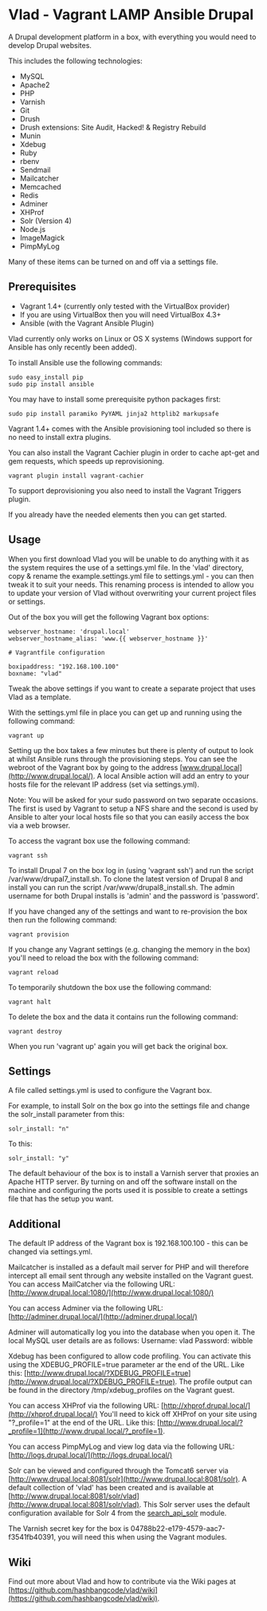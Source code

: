 Vlad - Vagrant LAMP Ansible Drupal
==================================

A Drupal development platform in a box, with everything you would need to develop Drupal websites.

This includes the following technologies:

* MySQL
* Apache2
* PHP
* Varnish
* Git
* Drush
* Drush extensions: Site Audit, Hacked! & Registry Rebuild
* Munin
* Xdebug
* Ruby
* rbenv
* Sendmail
* Mailcatcher
* Memcached
* Redis
* Adminer
* XHProf
* Solr (Version 4)
* Node.js
* ImageMagick
* PimpMyLog

Many of these items can be turned on and off via a settings file.

Prerequisites
-------------

* Vagrant 1.4+ (currently only tested with the VirtualBox provider)
* If you are using VirtualBox then you will need VirtualBox 4.3+
* Ansible (with the Vagrant Ansible Plugin)

Vlad currently only works on Linux or OS X systems (Windows support for Ansible has only recently been added).

To install Ansible use the following commands:

    sudo easy_install pip
    sudo pip install ansible

You may have to install some prerequisite python packages first:

    sudo pip install paramiko PyYAML jinja2 httplib2 markupsafe

Vagrant 1.4+ comes with the Ansible provisioning tool included so there is no need to install extra plugins.

You can also install the Vagrant Cachier plugin in order to cache apt-get and gem requests, which speeds up reprovisioning.

    vagrant plugin install vagrant-cachier

To support deprovisioning you also need to install the Vagrant Triggers plugin.

If you already have the needed elements then you can get started.

Usage
-----

When you first download Vlad you will be unable to do anything with it as the system requires the use of a settings.yml file. In the 'vlad' directory, copy & rename the example.settings.yml file to settings.yml - you can then tweak it to suit your needs. This renaming process is intended to allow you to update your version of Vlad without overwriting your current project files or settings.

Out of the box you will get the following Vagrant box options:

    webserver_hostname: 'drupal.local'
    webserver_hostname_alias: 'www.{{ webserver_hostname }}'

    # Vagrantfile configuration

    boxipaddress: "192.168.100.100"
    boxname: "vlad"

Tweak the above settings if you want to create a separate project that uses Vlad as a template.

With the settings.yml file in place you can get up and running using the following command:

    vagrant up

Setting up the box takes a few minutes but there is plenty of output to look at whilst Ansible runs through the provisioning steps. You can see the webroot of the Vagrant box by going to the address [www.drupal.local](http://www.drupal.local/). A local Ansible action will add an entry to your hosts file for the relevant IP address (set via settings.yml).

Note: You will be asked for your sudo password on two separate occasions. The first is used by Vagrant to setup a NFS share and the second is used by Ansible to alter your local hosts file so that you can easily access the box via a web browser.

To access the vagrant box use the following command:

    vagrant ssh

To install Drupal 7 on the box log in (using 'vagrant ssh') and run the script /var/www/drupal7_install.sh. To clone the latest version of Drupal 8 and install you can run the script /var/www/drupal8_install.sh. The admin username for both Drupal installs is 'admin' and the password is 'password'.

If you have changed any of the settings and want to re-provision the box then run the following command:

    vagrant provision

If you change any Vagrant settings (e.g. changing the memory in the box) you'll need to reload the box with the following command:

    vagrant reload

To temporarily shutdown the box use the following command:

    vagrant halt

To delete the box and the data it contains run the following command:

    vagrant destroy

When you run 'vagrant up' again you will get back the original box.

Settings
--------

A file called settings.yml is used to configure the Vagrant box.

For example, to install Solr on the box go into the settings file and change the solr_install parameter from this:

    solr_install: "n"

To this:

    solr_install: "y"

The default behaviour of the box is to install a Varnish server that proxies an Apache HTTP server. By turning on and off the software install on the machine and configuring the ports used it is possible to create a settings file that has the setup you want.

Additional
----------

The default IP address of the Vagrant box is 192.168.100.100 - this can be changed via settings.yml.

Mailcatcher is installed as a default mail server for PHP and will therefore intercept all email sent through any website installed on the Vagrant guest. You can access MailCatcher via the following URL:
[http://www.drupal.local:1080/](http://www.drupal.local:1080/)

You can access Adminer via the following URL:
[http://adminer.drupal.local/](http://adminer.drupal.local/)

Adminer will automatically log you into the database when you open it. The local MySQL user details are as follows:
Username: vlad
Password: wibble

Xdebug has been configured to allow code profiling. You can activate this using the XDEBUG_PROFILE=true parameter ar the end of the URL. Like this: [http://www.drupal.local/?XDEBUG_PROFILE=true](http://www.drupal.local/?XDEBUG_PROFILE=true).
The profile output can be found in the directory /tmp/xdebug_profiles on the Vagrant guest.

You can access XHProf via the following URL:
[http://xhprof.drupal.local/](http://xhprof.drupal.local/)
You'll need to kick off XHProf on your site using "?_profile=1" at the end of the URL. Like this: [http://www.drupal.local/?_profile=1](http://www.drupal.local/?_profile=1).

You can access PimpMyLog and view log data via the following URL:
[http://logs.drupal.local/](http://logs.drupal.local/)

Solr can be viewed and configured through the Tomcat6 server via [http://www.drupal.local:8081/solr](http://www.drupal.local:8081/solr). A default collection of 'vlad' has been created and is available at [http://www.drupal.local:8081/solr/vlad](http://www.drupal.local:8081/solr/vlad). This Solr server uses the default configuration available for Solr 4 from the [search_api_solr](https://drupal.org/project/search_api_solr) module.

The Varnish secret key for the box is 04788b22-e179-4579-aac7-f3541fb40391, you will need this when using the Vagrant modules.

Wiki
----

Find out more about Vlad and how to contribute via the Wiki pages at [https://github.com/hashbangcode/vlad/wiki](https://github.com/hashbangcode/vlad/wiki).
